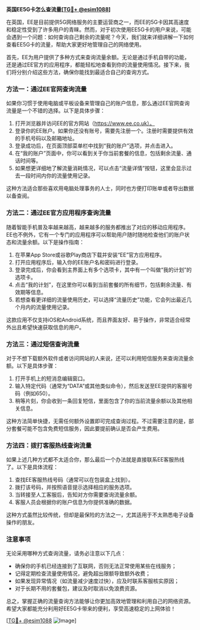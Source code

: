 **英国EE5G卡怎么查流量[[TG💪+ @esim1088](https://t.me/s/esim1088)]**

在英国，EE是目前提供5G网络服务的主要运营商之一，而EE的5G卡因其高速度和稳定性受到了许多用户的青睐。然而，对于初次使用EE5G卡的用户来说，可能会遇到一个问题：如何查询自己剩余的流量呢？今天，我们就来详细讲解一下如何查看EE5G卡的流量，帮助大家更好地管理自己的网络使用。

首先，EE为用户提供了多种方式来查询流量余额。无论是通过手机自带的功能，还是通过EE官方的应用程序，都能轻松地查看到你的流量使用情况。接下来，我们将分别介绍这些方法，确保你能找到最适合自己的查询方式。

### 方法一：通过EE官网查询流量

如果你习惯于使用电脑或平板设备来管理自己的账户信息，那么通过EE官网查询流量是一个不错的选择。以下是具体步骤：

1. 打开浏览器并访问EE的官方网站（https://www.ee.co.uk）。
2. 登录你的EE账户。如果你还没有账号，需要先注册一个。注册时需要提供有效的手机号码以及邮箱地址。
3. 登录成功后，在页面顶部菜单栏中找到“我的账户”选项，并点击进入。
4. 在“我的账户”页面中，你可以看到关于你当前套餐的信息，包括剩余流量、通话时间等。
5. 如果想更详细地了解流量消耗情况，可以点击“流量详情”按钮，这里会显示过去一段时间内你的流量使用记录。

这种方法适合那些喜欢用电脑处理事务的人士，同时也方便打印账单或者导出数据以备查阅。

### 方法二：通过EE官方应用程序查询流量

随着智能手机普及率越来越高，越来越多的服务都推出了对应的移动应用程序。EE也不例外，它有一个专门的应用程序可以帮助用户随时随地检查他们的账户状态和流量余额。以下是操作指南：

1. 在苹果App Store或谷歌Play商店下载并安装“EE”官方应用程序。
2. 打开应用程序后，输入你的EE账户名和密码进行登录。
3. 登录完成后，你会看到主界面上有多个选项卡，其中有一个叫做“我的计划”的选项卡。
4. 点击“我的计划”，在这里你可以看到当前套餐的所有细节，包括剩余流量、有效期等信息。
5. 若想查看更详细的流量使用历史，可以选择“流量历史”功能，它会列出最近几个月内的流量使用记录。

这款应用不仅支持iOS和Android系统，而且界面友好、易于操作，非常适合经常外出且希望快速获取信息的用户。

### 方法三：通过短信查询流量

对于不想下载额外软件或者访问网站的人来说，还可以利用短信服务来查询流量余额。以下是具体步骤：

1. 打开手机上的短消息编辑窗口。
2. 输入特定代码（通常为“DATA”或其他类似命令），然后发送至EE提供的客服号码（例如650）。
3. 稍等片刻，你会收到一条回复短信，里面包含了你的当前流量余额以及其他相关信息。

这种方法简单快捷，无需任何额外设置即可完成查询过程。不过需要注意的是，部分套餐可能不包含免费短信服务，因此要提前确认是否会产生费用。

### 方法四：拨打客服热线查询流量

如果上述几种方式都不太适合你，那么最后一个办法就是直接联系EE客服热线了。以下是具体流程：

1. 查找EE客服热线号码（通常可以在包装盒上找到）。
2. 拨打该号码，并按照语音提示选择相应的服务选项。
3. 当转接至人工客服后，告知对方你需要查询流量余额。
4. 客服人员会根据你的账户信息为你提供准确的数据。

这种方式虽然比较传统，但却是最保险的方法之一，尤其适用于不太熟悉电子设备操作的朋友。

### 注意事项

无论采用哪种方式查询流量，请务必注意以下几点：

- 确保你的手机已经连接到了互联网，否则无法正常使用某些在线服务；
- 记得定期检查流量使用情况，避免超出限额导致额外收费；
- 如果发现异常情况（如流量减少速度过快），应及时联系客服核实原因；
- 对于长期不用的套餐包，建议及时取消以免浪费资源。

总之，掌握正确的流量查询方法能够让你更加高效地管理和利用自己的网络资源。希望大家都能充分利用好EE5G卡带来的便利，享受高速稳定的上网体验！

[[TG💪+ @esim1088](https://t.me/s/esim1088) ![Image](https://i.postimg.cc/4NQfJmqS/Snipaste-2025-05-13-00-14-12.png)]